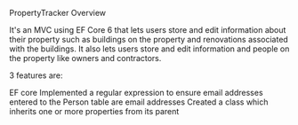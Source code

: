 PropertyTracker Overview

It's an MVC using EF Core 6 that lets users store and edit information about their property such as buildings on the property and renovations associated with the buildings. It also lets users store and edit information and people on the property like owners and contractors.

3 features are:

EF core
Implemented a regular expression to ensure email addresses entered to the Person table are email addresses
Created a class which inherits one or more properties from its parent



